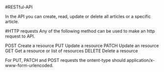 #RESTful-API

In the API you can create, read, update or delete all articles or a specific article.

#HTTP requests
Any of the following method can be used to make an http request to API.

POST Create a resource
PUT Update a resource
PATCH Update an resource
GET Get a resource or list of resources
DELETE Delete a resource

For PUT, PATCH and POST requests the ontent-type should application/x-www-form-urlencoded.

